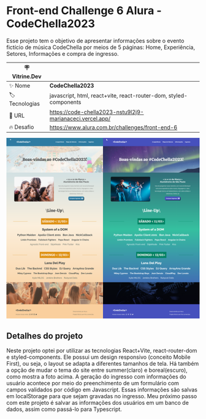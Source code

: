 # Front-end Challenge 6 Alura - CodeChella2023

Esse projeto tem o objetivo de apresentar informações sobre o evento fictício de música CodeChella por meios de 5 páginas: Home, Experiência, Setores, Informações e compra de ingresso.

| :placard: Vitrine.Dev |     |
| -------------  | --- |
| :sparkles: Nome        | **CodeChella2023**
| :label: Tecnologias | javascript, html, react+vite, react-router-dom, styled-components
| :rocket: URL         | https://code-chella2023-nstu9l2j9-marianaceci.vercel.app/
| :fire: Desafio     | https://www.alura.com.br/challenges/front-end-6

<!-- Inserir imagem com a #vitrinedev ao final do link -->
![](./screenshot.png#vitrinedev)

## Detalhes do projeto

Neste projeto optei por utilizar as tecnologias React+Vite, react-router-dom e styled-components. 
Ele possui um design responsivo (conceito Mobile First), ou seja, o layout se adapta a diferentes tamanhos de tela.
Há também a opção de mudar o tema do site entre summer(claro) e boreal(escuro), como mostra a foto acima.
A geração do ingresso com informações do usuário acontece por meio do preenchimento de um formulário com campos validados por código em Javascript. Essas informações são salvas em localStorage para que sejam gravadas no ingresso. Meu próximo passo com este projeto é salvar as informações dos usuários em um banco de dados, assim como passá-lo para Typescript.
